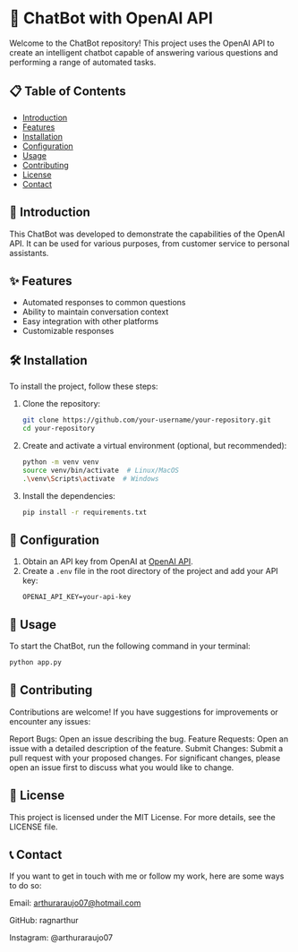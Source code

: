 # 🤖 ChatBot with OpenAI API

Welcome to the ChatBot repository! This project uses the OpenAI API to create an intelligent chatbot capable of answering various questions and performing a range of automated tasks.

## 📋 Table of Contents

- [Introduction](#introduction)
- [Features](#features)
- [Installation](#installation)
- [Configuration](#configuration)
- [Usage](#usage)
- [Contributing](#contributing)
- [License](#license)
- [Contact](#contact)

## 📘 Introduction

This ChatBot was developed to demonstrate the capabilities of the OpenAI API. It can be used for various purposes, from customer service to personal assistants.

## ✨ Features

- Automated responses to common questions
- Ability to maintain conversation context
- Easy integration with other platforms
- Customizable responses

## 🛠️ Installation

To install the project, follow these steps:

1. Clone the repository:
    ```bash
    git clone https://github.com/your-username/your-repository.git
    cd your-repository
    ```

2. Create and activate a virtual environment (optional, but recommended):
    ```bash
    python -m venv venv
    source venv/bin/activate  # Linux/MacOS
    .\venv\Scripts\activate  # Windows
    ```

3. Install the dependencies:
    ```bash
    pip install -r requirements.txt
    ```

## 🔧 Configuration

1. Obtain an API key from OpenAI at [OpenAI API](https://beta.openai.com/signup/).
2. Create a `.env` file in the root directory of the project and add your API key:
    ```env
    OPENAI_API_KEY=your-api-key
    ```

## 🚀 Usage

To start the ChatBot, run the following command in your terminal:

```bash
python app.py
```
## 🤝 Contributing
Contributions are welcome! If you have suggestions for improvements or encounter any issues:

Report Bugs: Open an issue describing the bug.
Feature Requests: Open an issue with a detailed description of the feature.
Submit Changes: Submit a pull request with your proposed changes. For significant changes, please open an issue first to discuss what you would like to change.

## 📜 License

This project is licensed under the MIT License. For more details, see the LICENSE file.

## 📞 Contact
If you want to get in touch with me or follow my work, here are some ways to do so:

Email: arthuraraujo07@hotmail.com

GitHub: ragnarthur

Instagram: @arthuraraujo07
